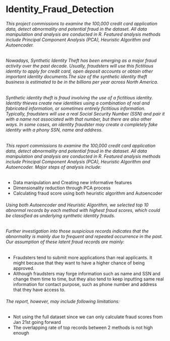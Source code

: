 # Identity_Fraud_Detection
###### This project commissions to examine the 100,000 credit card application data, detect abnormality and potential fraud in the dataset. All data manipulation and analysis are conducted in R. Featured analysis methods include Principal Component Analysis (PCA), Heuristic Algorithm and Autoencoder.

###### Nowadays, Synthetic Identity Theft has been emerging as a major fraud activity over the past decade. Usually, fraudsters will use this fictitious identity to apply for credit card, open deposit accounts or obtain other important identity documents.The size of the synthetic identity theft business is estimated to be in the billions per year across North America.

###### Synthetic identity theft is fraud involving the use of a fictitious identity. Identity thieves create new identities using a combination of real and fabricated information, or sometimes entirely fictitious information. Typically, fraudsters will use a real Social Security Number (SSN) and pair it with a name not associated with that number, but there are also other ways. In some cases, an identity fraudster may create a completely fake identity with a phony SSN, name and address.

###### This report commissions to examine the 100,000 credit card application data, detect abnormality and potential fraud in the dataset. All data manipulation and analysis are conducted in R. Featured analysis methods include Principal Component Analysis (PCA), Heuristic Algorithm and Autoencoder. Major steps of analysis include:
* Data manipulation and Creating new informative features
* Dimensionality reduction through PCA process
* Calculating fraud score using both heuristic algorithm and Autoencoder

###### Using both Autoencoder and Heuristic Algorithm, we selected top 10 abnormal records by each method with highest fraud scores, which could be classified as underlying synthetic identity frauds.

###### Further investigation into those suspicious records indicates that the abnormality is mainly due to frequent and repeated occurrence in the past. Our assumption of these latent fraud records are mainly:
* Fraudsters tend to submit more applications than real applicants. It might because that they want to have a higher chance of being approved.
* Although fraudsters may forge information such as name and SSN and change them time to time, but they also tend to keep inputting same real information for contact purpose, such as phone number and address that they have access to.

###### The report, however, may include following limitations:
* Not using the full dataset since we can only calculate fraud scores from Jan 21st going forward 
* The overlapping rate of top records between 2 methods is not high enough

